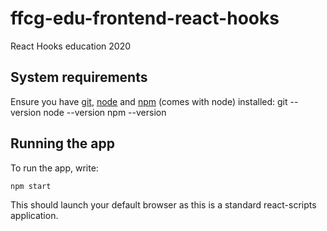 # ffcg-edu-frontend-react-hooks
React Hooks education 2020

## System requirements
Ensure you have [git](https://git-scm.com/), [node](https://nodejs.org/en/) and [npm](https://www.npmjs.com/) (comes with node) installed:
git --version
node --version
npm --version

## Running the app 
To run the app, write:
```
npm start
```
This should launch your default browser as this is a standard react-scripts application.


